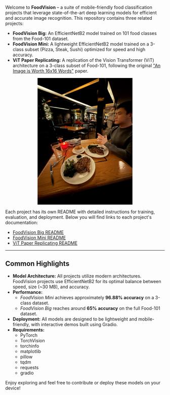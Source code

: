 Welcome to **FoodVision** – a suite of mobile-friendly food classification projects that leverage state-of-the-art deep learning models for efficient and accurate image recognition. This repository contains three related projects:

- **FoodVision Big:** An EfficientNetB2 model trained on 101 food classes from the Food-101 dataset.
- **FoodVision Mini:** A lightweight EfficientNetB2 model trained on a 3-class subset (Pizza, Steak, Sushi) optimized for speed and high accuracy.
- **ViT Paper Replicating:** A replication of the Vision Transformer (ViT) architecture on a 3-class subset of Food-101, following the original ["An Image is Worth 16x16 Words"](https://arxiv.org/abs/2010.11929) paper.

<img src="https://raw.githubusercontent.com/GilbertHarijanto/PyTorch-ViT-Paper-Replicating/main/steak.jpg" alt="FoodVision" style="max-width:300px; display:block; margin: 0 auto;" />

Each project has its own README with detailed instructions for training, evaluation, and deployment. Below you will find links to each project's documentation:

- [FoodVision Big README](./FoodVision_Big_README.md)
- [FoodVision Mini README](./FoodVision_Mini_README.md)
- [ViT Paper Replicating README](./ViT_Paper_Replicating_README.md)

---

## Common Highlights

- **Model Architecture:** All projects utilize modern architectures. FoodVision projects use EfficientNetB2 for its optimal balance between speed, size (~30 MB), and accuracy.
- **Performance:**
  - *FoodVision Mini* achieves approximately **96.88% accuracy** on a 3-class dataset.
  - *FoodVision Big* reaches around **65% accuracy** on the full Food-101 dataset.
- **Deployment:** All models are designed to be lightweight and mobile-friendly, with interactive demos built using Gradio.
- **Requirements:**  
  - PyTorch  
  - TorchVision  
  - torchinfo  
  - matplotlib  
  - pillow  
  - tqdm  
  - requests  
  - gradio

Enjoy exploring and feel free to contribute or deploy these models on your device!
